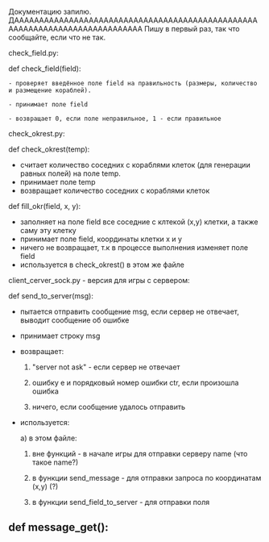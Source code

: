 Документацию запилю. ДАААААААААААААААААААААААААААААААААААААААААААААААААААААААААААААААААААААААААААА
Пишу в первый раз, так что сообщайте, если что не так.

check_field.py:

  def check_field(field):
  
    - проверяет введённое поле field на правильность (размеры, количество и размещение кораблей).
    
    - принимает поле field
    
    - возвращает 0, если поле неправильное, 1 - если правильное
    

check_okrest.py:

  def check_okrest(temp):
  
  - считает количество соседних с кораблями клеток (для генерации равных полей) на поле temp.
  - принимает поле temp
  - возвращает количество соседних с кораблями клеток

  def fill_okr(field, x, y):
  - заполняет на поле field все соседние с клтекой (х,у) клетки, а также саму эту клетку
  - принимает поле field, координаты клетки x и y
  - ничего не возвращает, т.к в процессе выполнения изменяет поле field
  - используется в check_okrest() в этом же файле
  
client_cerver_sock.py - версия для игры с сервером:

  def send_to_server(msg):
  - пытается отправить сообщение msg, если сервер не отвечает, выводит сообщение об ошибке
  - принимает строку msg
  - возвращает:

    1) "server not ask" - если сервер не отвечает

    2) ошибку е и порядковый номер ошибки ctr, если произошла ошибка
    
    3) ничего, если сообщение удалось отправить
  - используется:

    а) в этом файле:
    
      1) вне функций  - в начале игры для отправки серверу name (что такое name?)
      
      2) в функции send_message - для отправки запроса по координатам (х,у) (?)
      
      3) в функции send_field_to_server - для отправки поля

  def message_get():
  - 
  
